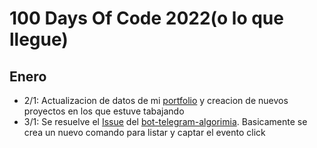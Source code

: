 # 100 Days Of Code 2022(o lo que llegue)

## Enero
- 2/1: Actualizacion de datos de mi [portfolio](https://github.com/IgnaGarcia/PortfolioReact) y creacion de nuevos proyectos en los que estuve tabajando
- 3/1: Se resuelve el [Issue](https://github.com/gnuno/bot-tg-algoritmia/issues/4) del [bot-telegram-algorimia](https://github.com/gnuno/bot-tg-algoritmia). Basicamente se crea un nuevo comando para listar y captar el evento click